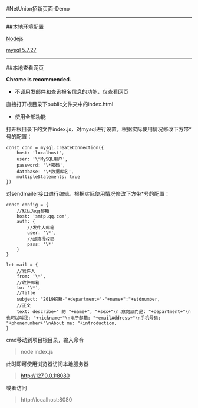 #NetUnion招新页面-Demo

***

##本地环境配置

[Nodejs](http://nodejs.cn/)

[mysql 5.7.27](https://dev.mysql.com/downloads/windows/installer/5.7.html)

***

##本地查看网页

**Chrome is recommended.**

+ 不调用发邮件和查询报名信息的功能，仅查看网页

直接打开根目录下public文件夹中的index.html

+ 使用全部功能

打开根目录下的文件index.js，对mysql进行设置。根据实际使用情况修改下方带\*号的配置：
    
    const conn = mysql.createConnection({
        host: 'localhost',
        user: '\*MySQL用户',
        password: '\*密码',
        database: '\*数据库名',
        multipleStatements: true
    })


对sendmailer接口进行编辑。根据实际使用情况修改下方带\*号的配置：
    
    const config = {
        //默认为qq邮箱
        host: 'smtp.qq.com',
        auth: {
            //发件人邮箱
            user: '\*', 
            //邮箱授权码
            pass: '\*'  
        }
    }

    let mail = {
        //发件人
        from: '\*',
        //收件邮箱
        to: '\*',
        //title
        subject: "2019招新-"+department+"-"+name+":"+stdnumber,
        //正文
        text: describe+" 的 "+name+", "+sex+"\n.意向部门是: "+department+"\n也可以叫我: "+nickname+"\n电子邮箱: "+emailAddress+"\n手机号码: "+phonenumber+"\nAbout me: "+introduction,
    }

cmd移动到项目根目录，输入命令

>node index.js

此时即可使用浏览器访问本地服务器

>http://127.0.0.1:8080

或者访问
>http://localhost:8080

